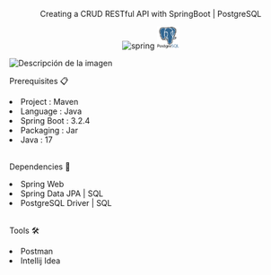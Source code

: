 <p align="center"> Creating a CRUD RESTful API with SpringBoot | PostgreSQL</p>
<p align="center" <a href="https://spring.io/" target="_blank" rel="noreferrer"> <img src="https://www.vectorlogo.zone/logos/springio/springio-icon.svg" alt="spring" width="40" height="40"/> </a> <a href="https://www.postgresql.org" target="_blank" rel="noreferrer"> <img src="https://raw.githubusercontent.com/devicons/devicon/master/icons/postgresql/postgresql-original-wordmark.svg" alt="postgresql" width="40" height="40"/> </a> 
  </p>

  <image src="https://mutesoft.com/spaces/software/wp-content/uploads/sites/7/2022/01/SpringBoot-JPA-PostgreSQL-1024x492.png" alt="Descripción de la imagen">


Prerequisites 📋
<li>Project : Maven</li>
<li>Language : Java</li>
<li>Spring Boot : 3.2.4</li>
<li>Packaging : Jar</li>
<li>Java : 17</li>
<br>
<p>Dependencies 📌</p>
<li>Spring Web</li>
<li>Spring Data JPA | SQL</li>
<li>PostgreSQL Driver | SQL</li>
<br>
<p>Tools 🛠️</p>
<li>Postman</li>
<li>Intellij Idea</li>

